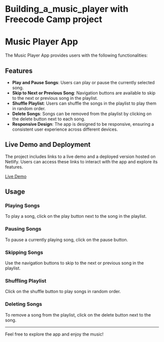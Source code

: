 # Building_a_music_player with Freecode Camp project

# Music Player App

The Music Player App provides users with the following functionalities:

## Features

- **Play and Pause Songs**: Users can play or pause the currently selected song.
- **Skip to Next or Previous Song**: Navigation buttons are available to skip to the next or previous song in the playlist.
- **Shuffle Playlist**: Users can shuffle the songs in the playlist to play them in random order.
- **Delete Songs**: Songs can be removed from the playlist by clicking on the delete button next to each song.
- **Responsive Design**: The app is designed to be responsive, ensuring a consistent user experience across different devices.

## Live Demo and Deployment

The project includes links to a live demo and a deployed version hosted on Netlify. Users can access these links to interact with the app and explore its features.

[Live Demo](https://music-player-coding.netlify.app/)

## Usage

### Playing Songs

To play a song, click on the play button next to the song in the playlist.

### Pausing Songs

To pause a currently playing song, click on the pause button.

### Skipping Songs

Use the navigation buttons to skip to the next or previous song in the playlist.

### Shuffling Playlist

Click on the shuffle button to play songs in random order.

### Deleting Songs

To remove a song from the playlist, click on the delete button next to the song.

---

Feel free to explore the app and enjoy the music!
